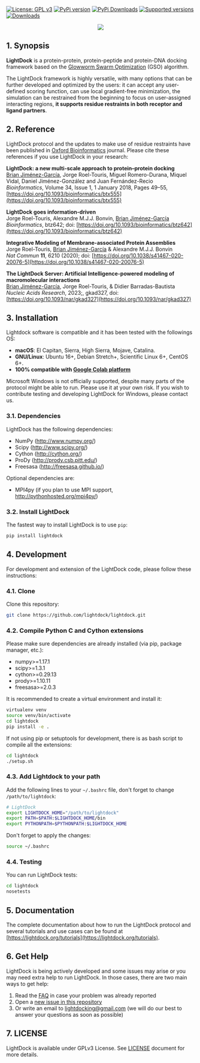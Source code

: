 [![License: GPL v3](https://img.shields.io/badge/License-GPLv3-blue.svg)](https://www.gnu.org/licenses/gpl-3.0)
[![PyPi version](https://img.shields.io/pypi/v/lightdock.svg)](https://pypi.org/project/lightdock/)
[![PyPi Downloads](https://img.shields.io/pypi/dm/lightdock?label=PyPI%20Downloads)](https://pypistats.org/packages/lightdock)
[![Supported versions](https://img.shields.io/pypi/pyversions/lightdock.svg)](https://pypi.org/project/lightdock)
[![Downloads](https://static.pepy.tech/personalized-badge/lightdock?period=total&units=international_system&left_color=black&right_color=orange&left_text=Downloads)](https://pepy.tech/project/lightdock)
 
<p align="center">
    <img src="https://lightdock.org/assets/images/lightdock_logo.png">
</p>

## 1. Synopsis
**LightDock** is a protein-protein, protein-peptide and protein-DNA docking framework based on the [Glowworm Swarm Optimization](https://link.springer.com/article/10.1007/s11721-008-0021-5) (GSO) algorithm.

The LightDock framework is highly versatile, with many options that can be further developed and optimized by the users: it can accept any user-defined scoring function, can use local gradient-free minimization, the simulation can be restrained from the beginning to focus on user-assigned interacting regions, **it supports residue restraints in both receptor and ligand partners**.

## 2. Reference
LightDock protocol and the updates to make use of residue restraints have been published in [Oxford Bioinformatics](https://academic.oup.com/bioinformatics) journal. Please cite these references if you use LightDock in your research:

**LightDock: a new multi-scale approach to protein–protein docking**<br>
[Brian Jiménez-García](http://bjimenezgarcia.com), Jorge Roel-Touris, Miguel Romero-Durana, Miquel Vidal, Daniel Jiménez-González and Juan Fernández-Recio<br>
*Bioinformatics*, Volume 34, Issue 1, 1 January 2018, Pages 49–55, [https://doi.org/10.1093/bioinformatics/btx555](https://doi.org/10.1093/bioinformatics/btx555)

**LightDock goes information-driven**<br>
Jorge Roel-Touris, Alexandre M.J.J. Bonvin, [Brian Jiménez-García](http://bjimenezgarcia.com)<br>
*Bioinformatics*, btz642; doi: [https://doi.org/10.1093/bioinformatics/btz642](https://doi.org/10.1093/bioinformatics/btz642)

**Integrative Modeling of Membrane-associated Protein Assemblies**<br>
Jorge Roel-Touris, [Brian Jiménez-García](https://bjimenezgarcia.com) & Alexandre M.J.J. Bonvin<br>
*Nat Commun* **11**, 6210 (2020); doi: [https://doi.org/10.1038/s41467-020-20076-5](https://doi.org/10.1038/s41467-020-20076-5)

**The LightDock Server: Artificial Intelligence-powered modeling of macromolecular interactions**<br>
[Brian Jiménez-García](http://bjimenezgarcia.com), Jorge Roel-Touris, & Didier Barradas-Bautista<br>
*Nucleic Acids Research*, 2023;, gkad327, doi: [https://doi.org/10.1093/nar/gkad327](https://doi.org/10.1093/nar/gkad327)


## 3. Installation

Lightdock software is compatible and it has been tested with the followings OS:

* **macOS**: El Capitan, Sierra, High Sierra, Mojave, Catalina.
* **GNU/Linux**: Ubuntu 16+, Debian Stretch+, Scientific Linux 6+, CentOS 6+.
* **100% compatible with [Google Colab platform](https://colab.research.google.com/)**

Microsoft Windows is not officially supported, despite many parts of the protocol might be able to run. Please use it at your own risk. If you wish to contribute testing and developing LightDock for Windows, please contact us.

### 3.1. Dependencies
LightDock has the following dependencies:

* NumPy (<http://www.numpy.org/>)
* Scipy (<http://www.scipy.org/>)
* Cython (<http://cython.org/>)
* ProDy (<http://prody.csb.pitt.edu/>)
* Freesasa (<http://freesasa.github.io/>)

Optional dependencies are:

* MPI4py (if you plan to use MPI support, <http://pythonhosted.org/mpi4py/>)

### 3.2. Install LightDock
The fastest way to install LightDock is to use `pip`:

```bash
pip install lightdock
```

## 4. Development
For development and extension of the LightDock code, please follow these instructions:

### 4.1. Clone
Clone this repository:

```bash
git clone https://github.com/lightdock/lightdock.git
```

### 4.2. Compile Python C and Cython extensions

Please make sure dependencies are already installed (via pip, package manager, etc.):

* numpy>=1.17.1
* scipy>=1.3.1
* cython>=0.29.13
* prody>=1.10.11
* freesasa>=2.0.3

It is recommended to create a virtual environment and install it:

```bash
virtualenv venv
source venv/bin/activate
cd lightdock
pip install -e .
```

If not using pip or setuptools for development, there is as bash script to compile all the extensions:

```bash
cd lightdock
./setup.sh
```

### 4.3. Add Lightdock to your path

Add the following lines to your `~/.bashrc` file, don't forget to change `/path/to/lightdock`:

```bash
# LightDock
export LIGHTDOCK_HOME="/path/to/lightdock"
export PATH=$PATH:$LIGHTDOCK_HOME/bin
export PYTHONPATH=$PYTHONPATH:$LIGHTDOCK_HOME
```

Don't forget to apply the changes:

```bash
source ~/.bashrc
```

### 4.4. Testing

You can run LightDock tests:

```bash
cd lightdock
nosetests
```

## 5. Documentation

The complete documentation about how to run the LightDock protocol and several tutorials and use cases can be found at [https://lightdock.org/tutorials](https://lightdock.org/tutorials).


## 6. Get Help

LightDock is being actively developed and some issues may arise or you may need extra help to run LightDock. In those cases, there are two main ways to get help:

1. Read the [FAQ](https://lightdock.org/tutorials/faq) in case your problem was already reported
2. Open a [new issue in this repository](https://github.com/lightdock/lightdock/issues/new)
3. Or write an email to <lightdocking@gmail.com> (we will do our best to answer your questions as soon as possible)

## 7. LICENSE

LightDock is available under GPLv3 License. See [LICENSE](LICENSE) document for more details.

